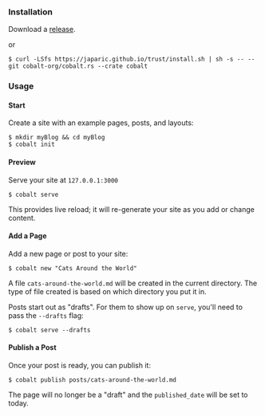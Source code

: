 ---
---
<section class="introduction">
<div class="inner">

### Installation

Download a [release](https://github.com/cobalt-org/cobalt.rs/releases).

or

```
$ curl -LSfs https://japaric.github.io/trust/install.sh | sh -s -- --git cobalt-org/cobalt.rs --crate cobalt
```

### Usage

#### Start

Create a site with an example pages, posts, and layouts:
```
$ mkdir myBlog && cd myBlog
$ cobalt init
```

#### Preview

Serve your site at `127.0.0.1:3000`
```
$ cobalt serve
```
This provides live reload; it will re-generate your site as you add or change content.

#### Add a Page

Add a new page or post to your site:
```
$ cobalt new "Cats Around the World"
```

A file `cats-around-the-world.md` will be created in the current directory.
The type of file created is based on which directory you put it in.

Posts start out as "drafts".  For them to show up on `serve`, you'll need to
pass the `--drafts` flag:
```
$ cobalt serve --drafts
```

#### Publish a Post

Once your post is ready, you can publish it:
```
$ cobalt publish posts/cats-around-the-world.md
```

The page will no longer be a "draft" and the `published_date` will be set to today.
